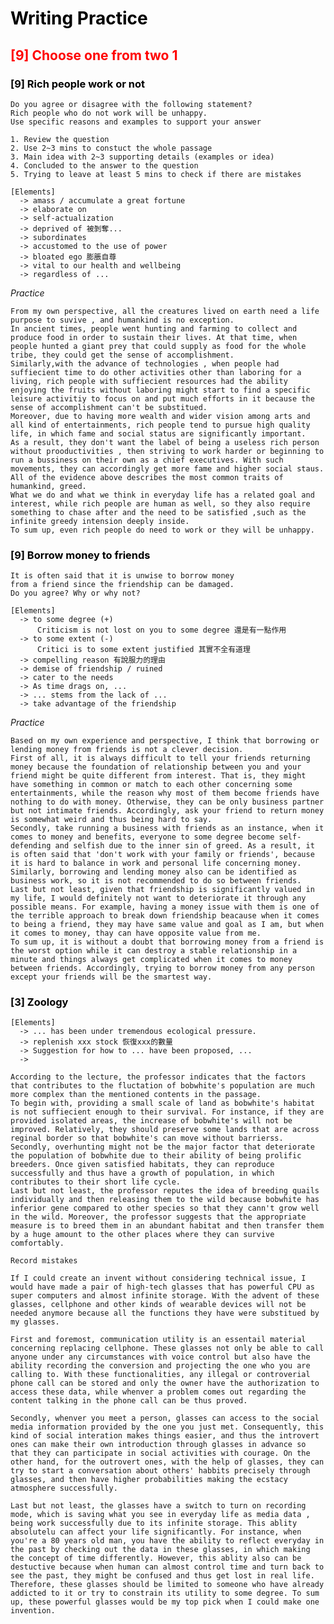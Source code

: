 # <font color=#00000>Writing Practice</font>
## <font color=#FF0000>[9] Choose one from two 1</font>

### <font color=#000000>[9] Rich people work or not</font>
    Do you agree or disagree with the following statement?
    Rich people who do not work will be unhappy.
    Use specific reasons and examples to support your answer

    1. Review the question
    2. Use 2~3 mins to constuct the whole passage
    3. Main idea with 2~3 supporting details (examples or idea)
    4. Concluded to the answer to the question
    5. Trying to leave at least 5 mins to check if there are mistakes

    [Elements]
      -> amass / accumulate a great fortune
      -> elaborate on
      -> self-actualization
      -> deprived of 被剝奪...
      -> subordinates
      -> accustomed to the use of power
      -> bloated ego 膨脹自尊
      -> vital to our health and wellbeing
      -> regardless of ...

*Practice*
```
From my own perspective, all the creatures lived on earth need a life purpose to suvive , and humankind is no exception.
In ancient times, people went hunting and farming to collect and produce food in order to sustain their lives. At that time, when people hunted a giant prey that could supply as food for the whole tribe, they could get the sense of accomplishment.
Similarly,with the advance of technologies , when people had suffiecient time to do other activities other than laboring for a living, rich people with suffiecient resources had the ability enjoying the fruits without laboring might start to find a specific leisure activitiy to focus on and put much efforts in it because the sense of accomplishment can't be substitued.
Moreover, due to having more wealth and wider vision among arts and all kind of entertainments, rich people tend to pursue high quality life, in which fame and social status are significantly important.
As a result, they don't want the label of being a useless rich person without prooductivities , then striving to work harder or beginning to run a bussiness on their own as a chief executives. With such movements, they can accordingly get more fame and higher social staus.
All of the evidence above describes the most common traits of humankind, greed.
What we do and what we think in everyday life has a related goal and interest, while rich people are human as well, so they also require something to chase after and the need to be satisfied ,such as the infinite greedy intension deeply inside.
To sum up, even rich people do need to work or they will be unhappy.
```

### <font color=#000000>[9] Borrow money to friends</font>
    It is often said that it is unwise to borrow money
    from a friend since the friendship can be damaged.
    Do you agree? Why or why not?

    [Elements]
      -> to some degree (+)
          Criticism is not lost on you to some degree 還是有一點作用
      -> to some extent (-)
          Critici is to some extent justified 其實不全有道理
      -> compelling reason 有說服力的理由
      -> demise of friendship / ruined
      -> cater to the needs
      -> As time drags on, ...
      -> ... stems from the lack of ...
      -> take advantage of the friendship

*Practice*
```
Based on my own experience and perspective, I think that borrowing or lending money from friends is not a clever decision.
First of all, it is always difficult to tell your friends returning money because the foundation of relationship between you and your friend might be quite different from interest. That is, they might have something in common or match to each other concerning some entertainments, while the reason why most of them become friends have nothing to do with money. Otherwise, they can be only business partner but not intimate friends. Accordingly, ask your friend to return money is somewhat weird and thus being hard to say.
Secondly, take running a business with friends as an instance, when it comes to money and benefits, everyone to some degree become self-defending and selfish due to the inner sin of greed. As a result, it is often said that 'don't work with your family or friends', because it is hard to balance in work and personal life concerning money. Similarly, borrowing and lending money also can be identified as business work, so it is not recommended to do so between friends.
Last but not least, given that friendship is significantly valued in my life, I would definitely not want to deteriorate it through any possible means. For example, having a money issue with them is one of the terrible approach to break down friendship beacause when it comes to being a friend, they may have same value and goal as I am, but when it comes to money, thay can have opposite value from me.
To sum up, it is without a doubt that borrowing money from a friend is the worst option while it can destroy a stable relationship in a minute and things always get complicated when it comes to money between friends. Accordingly, trying to borrow money from any person except your friends will be the smartest way.
```


### <font color=#000000>[3] Zoology</font>
    [Elements]
      -> ... has been under tremendous ecological pressure.
      -> replenish xxx stock 恢復xxx的數量
      -> Suggestion for how to ... have been proposed, ...
      ->



```
According to the lecture, the professor indicates that the factors that contributes to the fluctation of bobwhite's population are much more complex than the mentioned contents in the passage.
To begin with, providing a small scale of land as bobwhite's habitat is not suffiecient enough to their survival. For instance, if they are provided isolated areas, the increase of bobwhite's will not be improved. Relatively, they should preserve some lands that are across reginal border so that bobwhite's can move without barrierss.
Secondly, overhunting might not be the major factor that deteriorate the population of bobwhite due to their ability of being prolific breeders. Once given satisfied habitats, they can reproduce successfully and thus have a growth of population, in which contributes to their short life cycle.
Last but not least, the professor reputes the idea of breeding quails individually and then releasing them to the wild because bobwhite has inferior gene compared to other species so that they cann't grow well in the wild. Moreover, the professor suggests that the appropriate measure is to breed them in an abundant habitat and then transfer them by a huge amount to the other places where they can survive comfortably.
```


```
Record mistakes

If I could create an invent without considering technical issue, I would have made a pair of high-tech glasses that has powerful CPU as super computers and almost infinite storage. With the advent of these glasses, cellphone and other kinds of wearable devices will not be needed anymore because all the functions they have were substitued by my glasses.

First and foremost, communication utility is an essentail material concerning replacing cellphone. These glasses not only be able to call anyone under any circumstances with voice control but also have the ability recording the conversion and projecting the one who you are calling to. With these functionalities, any illegal or controverial phone call can be stored and only the owner have the authorization to access these data, while whenver a problem comes out regarding the content talking in the phone call can be thus proved.

Secondly, whenver you meet a person, glasses can access to the social media information provided by the one you just met. Consequently, this kind of social interation makes things easier, and thus the introvert ones can make their own introduction through glasses in advance so that they can participate in social activities with courage. On the other hand, for the outrovert ones, with the help of glasses, they can try to start a conversation about others' habbits precisely through glasses, and then have higher probabilities making the ecstacy atmosphere successfully.

Last but not least, the glasses have a switch to turn on recording mode, which is saving what you see in everyday life as media data , being work successfully due to its infinite storage. This ablity absolutelu can affect your life significantly. For instance, when you're a 80 years old man, you have the ability to reflect everyday in the past by checking out the data in these glasses, in which making the concept of time differently. However, this ablity also can be destuctive because when human can almost control time and turn back to see the past, they might be confused and thus get lost in real life. Therefore, these glasses should be limited to someone who have already addicted to it or try to constrain its utility to some degree. To sum up, these powerful glasses would be my top pick when I could make one invention.

```
